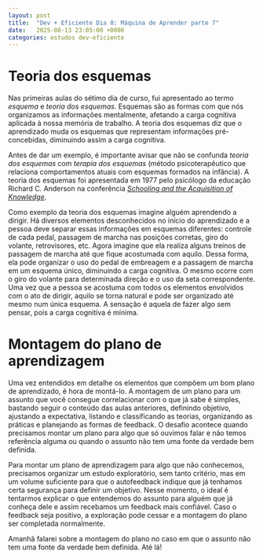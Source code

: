 ```yaml
---
layout: post
title:  "Dev + Eficiente Dia 8: Máquina de Aprender parte 7"
date:   2025-08-13 23:05:00 +0000
categories: estudos dev-eficiente
---
```

# Teoria dos esquemas

Nas primeiras aulas do sétimo dia de curso, fui apresentado ao termo _esquema_ e *teoria dos esquemas*. Esquemas são as formas com que nós organizamos as informações mentalmente, afetando a carga cognitiva aplicada à nossa memória de trabalho. A teoria dos esquemas diz que o aprendizado muda os esquemas que representam informações pré-concebidas, diminuindo assim a carga cognitiva.

Antes de dar um exemplo, é importante avisar que não se confunda _teoria dos esquemas_ com _terapia dos esquemas_ (método psicoterapêutico que relaciona comportamentos atuais com esquemas formados na infância). A teoria dos esquemas foi apresentada em 1977 pelo psicólogo da educação Richard C. Anderson na conferência [_Schooling and the Acquisition of Knowledge_](https://www.taylorfrancis.com/books/edit/10.4324/9781315271644/schooling-acquisition-knowledge-richard-anderson-rand-spiro-william-montague?refId=da6c13e3-107e-410b-9e64-e28392c030a0&context=ubx).

Como exemplo da teoria dos esquemas imagine alguém aprendendo a dirigir. Há diversos elementos desconhecidos no início do aprendizado e a pessoa deve separar essas informações em esquemas diferentes: controle de cada pedal, passagem de marcha nas posições corretas, giro do volante, retrovisores, etc. Agora imagine que ela realiza alguns treinos de passagem de marcha até que fique acostumada com aquilo. Dessa forma, ela pode organizar o uso do pedal de embreagem e a passagem de marcha em um esquema único, diminuindo a carga cognitiva. O mesmo ocorre com o giro do volante para determinada direção e o uso da seta correspondente. Uma vez que a pessoa se acostuma com todos os elementos envolvidos com o ato de dirigir, aquilo se torna natural e pode ser organizado até mesmo num única esquema. A sensação é aquela de fazer algo sem pensar, pois a carga cognitiva é mínima.

# Montagem do plano de aprendizagem

Uma vez entendidos em detalhe os elementos que compõem um bom plano de aprendizado, é hora de montá-lo. A montagem de um plano para um assunto que você consegue correlacionar com o que já sabe é simples, bastando seguir o conteúdo das aulas anteriores, definindo objetivo, ajustando a expectativa, listando e classificando as teorias, organizando as práticas e planejando as formas de feedback. O desafio acontece quando precisamos montar um plano para algo que só ouvimos falar e não temos referência alguma ou quando o assunto não tem uma fonte da verdade bem definida. 

Para montar um plano de aprendizagem para algo que não conhecemos, precisamos organizar um estudo exploratório, sem tanto critério, mas em um volume suficiente para que o autofeedback indique que já tenhamos certa segurança para definir um objetivo. Nesse momento, o ideal é tentarmos explicar o que entendemos do assunto para alguém que já conheça dele e assim recebamos um feedback mais confiável. Caso o feedback seja positivo, a exploração pode cessar e a montagem do plano ser completada normalmente.

Amanhã falarei sobre a montagem do plano no caso em que o assunto não tem uma fonte da verdade bem definida. Até lá!